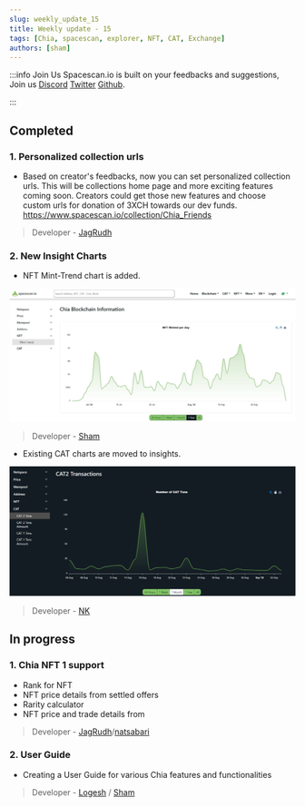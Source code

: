 ```yaml
---
slug: weekly_update_15
title: Weekly update - 15
tags: [Chia, spacescan, explorer, NFT, CAT, Exchange]
authors: [sham]
---
```

:::info Join Us
Spacescan.io is built on your feedbacks and suggestions, Join us [Discord](https://discord.gg/Bb4sj3Bg9P)  [Twitter](https://twitter.com/spacescan_io) [Github](https://github.com/spacescan-io).

:::
## Completed
### 1. Personalized collection urls
- Based on creator's feedbacks, now you can set personalized collection urls.
This will be collections home page and more exciting features coming soon.
Creators could get those new features and choose custom urls for donation of 3XCH towards our dev funds.
https://www.spacescan.io/collection/Chia_Friends

> Developer - [JagRudh](https://twitter.com/JagRudhChia)

### 2. New Insight Charts
- NFT Mint-Trend chart is added.

![minttrend](./nft_mint_trend.jpg)
> Developer - [Sham](https://twitter.com/shamhiruthik)

- Existing CAT charts are moved to insights.

![cats](./cats.png)

> Developer - [NK](https://twitter.com/nandhakumar1033)


## In progress
### 1. Chia NFT 1 support
- Rank for NFT
- NFT price details from settled offers
- Rarity calculator
- NFT price and trade details from 

> Developer - [JagRudh](https://twitter.com/JagRudhChia)/[natsabari](https://twitter.com/natsaba)

### 2. User Guide
- Creating a User Guide for various Chia features and functionalities 

> Developer - [Logesh](https://twitter.com/Logeshn1812) / [Sham](https://twitter.com/shamhiruthik) 
